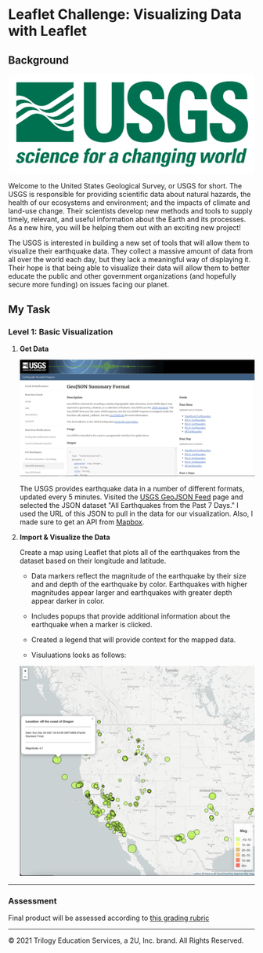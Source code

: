 # Leaflet Challenge: Visualizing Data with Leaflet

## Background

![1-Logo](Images/1-Logo.png)

Welcome to the United States Geological Survey, or USGS for short. The USGS is responsible for providing scientific data about natural hazards, the health of our ecosystems and environment; and the impacts of climate and land-use change. Their scientists develop new methods and tools to supply timely, relevant, and useful information about the Earth and its processes. As a new hire, you will be helping them out with an exciting new project!

The USGS is interested in building a new set of tools that will allow them to visualize their earthquake data. They collect a massive amount of data from all over the world each day, but they lack a meaningful way of displaying it. Their hope is that being able to visualize their data will allow them to better educate the public and other government organizations (and hopefully secure more funding) on issues facing our planet.

## My Task

### Level 1: Basic Visualization

1. **Get Data**

   ![2-Data](Images/3-Data.png)

   The USGS provides earthquake data in a number of different formats, updated every 5 minutes. Visited the [USGS GeoJSON Feed](http://earthquake.usgs.gov/earthquakes/feed/v1.0/geojson.php) page and selected the JSON dataset "All Earthquakes from the Past 7 Days." I used the URL of this JSON to pull in the data for our visualization. Also, I made sure to get an API from [Mapbox](https://www.mapbox.com). 

2. **Import & Visualize the Data**

   Create a map using Leaflet that plots all of the earthquakes from the dataset based on their longitude and latitude.

   * Data markers reflect the magnitude of the earthquake by their size and and depth of the earthquake by color. Earthquakes with higher magnitudes appear larger and earthquakes with greater depth appear darker in color.

   * Includes popups that provide additional information about the earthquake when a marker is clicked.

   * Created a legend that will provide context for the mapped data.

   * Visuluations looks as follows:

   ![3-myMap2](Images/myMap2.png)

- - -

### Assessment

Final product will be assessed according to [this grading rubric](https://docs.google.com/document/d/1kDNeT4a54ik_AZrHYN3LmVMqH0hDuiwbK2h5lHNxumQ/edit)


___
© 2021  Trilogy Education Services, a 2U, Inc. brand. All Rights Reserved.	
